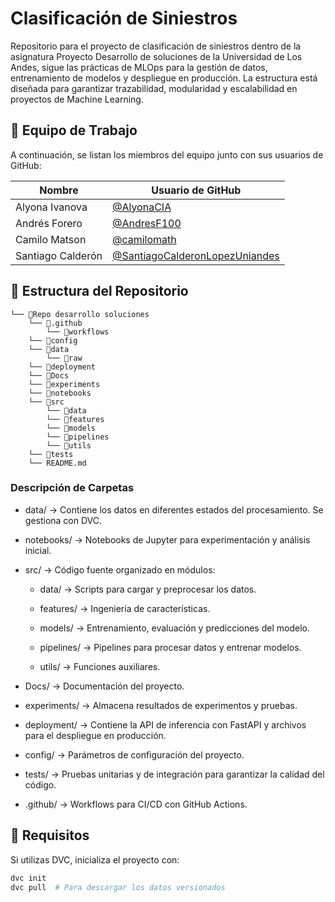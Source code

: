 
# Clasificación de Siniestros
Repositorio para el proyecto de clasificación de siniestros dentro de la asignatura Proyecto Desarrollo de soluciones de la Universidad de Los Andes, sigue las prácticas de MLOps para la gestión de datos, entrenamiento de modelos y despliegue en producción. La estructura está diseñada para garantizar trazabilidad, modularidad y escalabilidad en proyectos de Machine Learning.


## 👥 Equipo de Trabajo


A continuación, se listan los miembros del equipo junto con sus usuarios de GitHub:

| Nombre   | Usuario de GitHub  |
|----------|-------------------|
| Alyona Ivanova | [@AlyonaCIA](https://github.com/AlyonaCIA) |
| Andrés Forero  | [@AndresF100](https://github.com/AndresF100) |
| Camilo Matson | [@camilomath](https://github.com/camilomath) |
| Santiago Calderón | [@SantiagoCalderonLopezUniandes](https://github.com/SantiagoCalderonLopezUniandes)|


## 📂 Estructura del Repositorio
```
└── 📁Repo desarrollo soluciones
    └── 📁.github
        └── 📁workflows
    └── 📁config
    └── 📁data
        └── 📁raw
    └── 📁deployment
    └── 📁Docs
    └── 📁experiments
    └── 📁notebooks
    └── 📁src
        └── 📁data
        └── 📁features
        └── 📁models
        └── 📁pipelines
        └── 📁utils
    └── 📁tests
    └── README.md
```

### Descripción de Carpetas

* data/ → Contiene los datos en diferentes estados del procesamiento. Se gestiona con DVC.

* notebooks/ → Notebooks de Jupyter para experimentación y análisis inicial.

* src/ → Código fuente organizado en módulos:

    * data/ → Scripts para cargar y preprocesar los datos.

    * features/ → Ingeniería de características.

    * models/ → Entrenamiento, evaluación y predicciones del modelo.

    * pipelines/ → Pipelines para procesar datos y entrenar modelos.

    * utils/ → Funciones auxiliares.

* Docs/ → Documentación del proyecto.

* experiments/ → Almacena resultados de experimentos y pruebas.

* deployment/ → Contiene la API de inferencia con FastAPI y archivos para el despliegue en producción.

* config/ → Parámetros de configuración del proyecto.

* tests/ → Pruebas unitarias y de integración para garantizar la calidad del código.

* .github/ → Workflows para CI/CD con GitHub Actions.



## 🚀 Requisitos

Si utilizas DVC, inicializa el proyecto con:
    
```bash
dvc init
dvc pull  # Para descargar los datos versionados
```